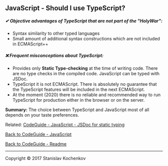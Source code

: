 ## JavaScript - Should I use TypeScript?

##### ✔ Objective advantages of TypeScript that are not part of the "HolyWar":

* Syntax similarity to other typed languages
* Small amount of additional syntax constructions which are not included in ECMAScript++

##### ❌ Frequent misconceptions about TypeScript:

* Provides only **Static Type-checking** at the time of writing code. There are no type checks in the compiled code.
  JavaScript can be typed with JSDoc.
* TypeScript it is not ECMAScript. There is absolutely no guarantee that the TypeScript features will be included in the
  next ECMAScript.
* At the moment (2020) there is no reliable and recommended way to run TypeScript for production either in the browser
  or on the server.

**Summary:** The choice between TypeScript and JavaScript most of all depends on your taste preferences.

Related: [CodeGuide - JavaScript - JSDoc for static typing](https://github.com/UserBug/codeGuide/blob/v2/docs/javaScript/jsDocForStaticTyping.md)  

[Back to CodeGuide - JavaScript](https://github.com/UserBug/codeGuide/blob/v2/docs/javaScript/index.md)

[Back to CodeGuide - Readme](https://github.com/UserBug/codeGuide/blob/v2)

---
Copyright © 2017 Stanislav Kochenkov 
